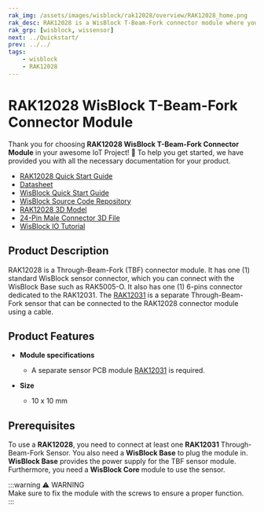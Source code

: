 ```yaml
---
rak_img: /assets/images/wisblock/rak12028/overview/RAK12028_home.png
rak_desc: RAK12028 is a WisBlock T-Beam-Fork connector module where you can connect the separate sensor PCB - the RAK12031 WisBlock T-Beam-Fork Sensor Module.
rak_grp: [wisblock, wissensor]
next: ../Quickstart/
prev: ../../
tags:
    - wisblock
    - RAK12028
---
```



# RAK12028 WisBlock T-Beam-Fork Connector Module

Thank you for choosing **RAK12028 WisBlock T-Beam-Fork Connector Module** in your awesome IoT Project! 🎉 To help you get started, we have provided you with all the necessary documentation for your product.

* [RAK12028 Quick Start Guide](../Quickstart/)
* [Datasheet](../Datasheet/)
* <a href="../../Quickstart/" target="_blank">WisBlock Quick Start Guide</a>
* [WisBlock Source Code Repository](https://github.com/RAKWireless/WisBlock/)
* [RAK12028 3D Model](https://downloads.rakwireless.com/3D_File/WisBlock/3D_RAK12028.stp)
* [24-Pin Male Connector 3D File](https://downloads.rakwireless.com/3D_File/Accessory/WisConnector/M24S1003K6M.stp)
* [WisBlock IO Tutorial](https://docs.rakwireless.com/Knowledge-Hub/Learn/WisBlock-IO-Tutorial/)


## Product Description

RAK12028 is a Through-Beam-Fork (TBF) connector module. It has one (1) standard WisBlock sensor connector, which you can connect with the WisBlock Base such as RAK5005-O. It also has one (1) 6-pins connector dedicated to the RAK12031. The [RAK12031](https://docs.rakwireless.com/Product-Categories/WisBlock/RAK12031/Overview/) is a separate Through-Beam-Fork sensor that can be connected to the RAK12028 connector module using a cable.

## Product Features

* **Module specifications**
    * A separate sensor PCB module [RAK12031](/Product-Categories/WisBlock/RAK12031/Overview/) is required.

* **Size**
    * 10 x 10&nbsp;mm

## Prerequisites

To use a **RAK12028**, you need to connect at least one **RAK12031** Through-Beam-Fork Sensor. You also need a **WisBlock Base** to plug the module in. **WisBlock Base** provides the power supply for the TBF sensor module. Furthermore, you need a **WisBlock Core** module to use the sensor.

:::warning ⚠️ WARNING    
Make sure to fix the module with the screws to ensure a proper function.    
:::